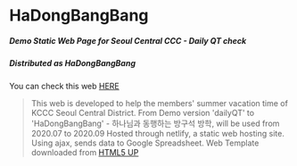 # HaDongBangBang
##### Demo Static Web Page for Seoul Central CCC - Daily QT check
##### Distributed as HaDongBangBang

You can check this web [HERE](https://dailyqt.netlify.app)

> This web is developed to help the members' summer vacation time of KCCC Seoul Central District.
> From Demo version 'dailyQT' to 'HaDongBangBang' - 하나님과 동행하는 방구석 방학, will be used from 2020.07 to 2020.09
> Hosted through netlify, a static web hosting site.
> Using ajax, sends data to Google Spreadsheet.
> Web Template downloaded from [HTML5 UP](https://html5up.net/)
